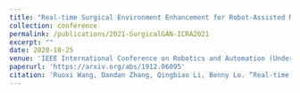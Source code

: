 ```yaml
---
title: "Real-time Surgical Environment Enhancement for Robot-Assisted Minimally Invasive Surgery Based on Super-Resolution"
collection: conference
permalink: /publications/2021-SurgicalGAN-ICRA2021
excerpt: ""
date: 2020-10-25
venue: 'IEEE International Conference on Robotics and Automation (Under Review)'
paperurl: 'https://arxiv.org/abs/1912.06095'
citation: 'Ruoxi Wang, Dandan Zhang, Qingbiao Li, Benny Lo. “Real-time Surgical Environment Enhancement for Robot-Assisted Minimally Invasive Surgery Based on Super-Resolution,” IEEE International Conference on Robotics and Automation (Under Review), 2021. arXiv preprint arXiv:1912.06095.'
---
```

<!-- <a href="https://drive.google.com/file/d/1mhYtMVwwkmpTKEkw11CdpiXGaP1j87U0/view?usp=sharing
" target="_blank"><img src="/images/customized/GraphMAPF2020.png" 
alt="IMAGE ALT TEXT HERE" width="560" height="315" border="10" /></a> -->


